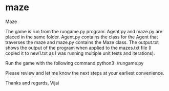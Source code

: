 # maze
Maze

The game is run from the rungame.py program. Agent.py and maze.py are placed in the same folder. Agent.py contains the class for the Agent that traverses the maze and maze.py contains the Maze class. The output.txt shows the output of the program when applied to the mazes.txt file (I copied it to new1.txt as I was running multiple unit tests and iterations). 

Run the game with the following command
python3 ./rungame.py

Please review and let me know the next steps at your earliest convenience. 

Thanks and regards,
Vijai


